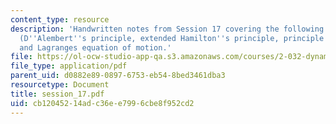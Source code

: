 ```yaml
---
content_type: resource
description: 'Handwritten notes from Session 17 covering the following topics: Examples
  (D''Alembert''s principle, extended Hamilton''s principle, principle of least action),
  and Lagranges equation of motion.'
file: https://ol-ocw-studio-app-qa.s3.amazonaws.com/courses/2-032-dynamics-fall-2004/cb12045214adc36ee7996cbe8f952cd2_session_17.pdf
file_type: application/pdf
parent_uid: d0882e89-0897-6753-eb54-8bed3461dba3
resourcetype: Document
title: session_17.pdf
uid: cb120452-14ad-c36e-e799-6cbe8f952cd2
---
```

